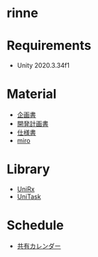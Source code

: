 # rinne

# Requirements
 * Unity 2020.3.34f1

# Material
* [企画書](https://docs.google.com/presentation/d/1IFTPT2YHamDWDYfD1tNbblcbIudAJ7Zr/edit?usp=sharing&ouid=106836067925261209793&rtpof=true&sd=true)
* [開発計画書](https://docs.google.com/spreadsheets/d/1b4aCe6ztWkOAjyYm6DVATlO4xF5zSuh7G-2RilK0YV4/edit?usp=sharing)
* [仕様書](https://docs.google.com/spreadsheets/d/1cc_wDwyH43E8je1hdQSjgAQaHzxmORuub4b_zUWonIU/edit?usp=sharing)
* [miro](https://miro.com/app/board/uXjVOOD7R2w=/)

<!-- # Architecture

![Architecture](https://github.com/RiseManagement/JGA2022/blob/main/Assets/UML/Architecture.png)
 -->
# Library

* [UniRx](https://github.com/neuecc/UniRx)
* [UniTask](https://github.com/Cysharp/UniTask)

# Schedule
* [共有カレンダー](https://timetreeapp.com/calendars/qxEbqx8nBPDf)
<!-- * [ロードマップ](https://app.zenhub.com/workspaces/engeneering-622c2546e350770015e8e427/board) -->

